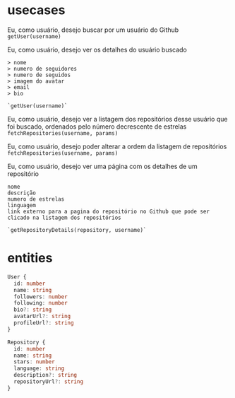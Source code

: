 # usecases

Eu, como usuário, desejo buscar por um usuário do Github
`getUser(username)`

Eu, como usuário, desejo ver os detalhes do usuário buscado
```
> nome 
> numero de seguidores 
> numero de seguidos 
> imagem do avatar 
> email 
> bio

`getUser(username)`
```

Eu, como usuário, desejo ver a listagem dos repositórios desse usuário que foi buscado, ordenados pelo número decrescente de estrelas
`fetchRepositories(username, params)`

Eu, como usuário, desejo poder alterar a ordem da listagem de repositórios
`fetchRepositories(username, params)`

Eu, como usuário, desejo ver uma página com os detalhes de um repositório
```
nome
descrição
numero de estrelas
linguagem
link externo para a pagina do repositório no Github que pode ser clicado na listagem dos repositórios

`getRepositoryDetails(repository, username)`
```


# entities

```ts 
User {
  id: number
  name: string
  followers: number
  following: number
  bio?: string
  avatarUrl?: string
  profileUrl?: string
}
```

```ts
Repository {
  id: number  
  name: string  
  stars: number  
  language: string  
  description?: string  
  repositoryUrl?: string
}
```
